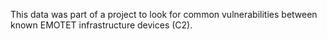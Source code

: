 This data was part of a project to look for common vulnerabilities between known EMOTET infrastructure devices (C2).
